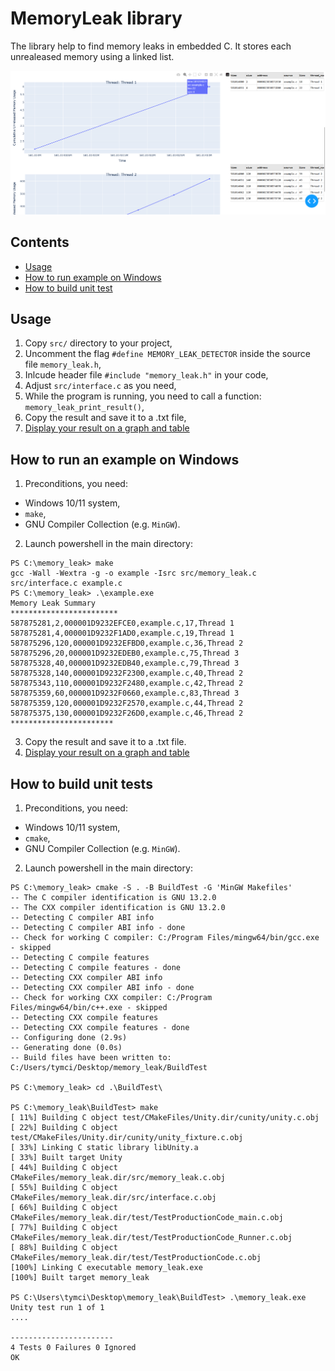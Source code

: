 # MemoryLeak library
The library help to find memory leaks in embedded C.
It stores each unrealeased memory using a linked list.

![Alt text](screen_visualization_heap.png)

## Contents
- [Usage](#usage)
- [How to run example on Windows](#how-to-run-example-on-windows)
- [How to build unit test](#how-to-build-unit-test)

## Usage
1. Copy `src/` directory to your project,
2. Uncomment the flag `#define MEMORY_LEAK_DETECTOR` inside the source file `memory_leak.h`,
3. Inlcude header file `#include "memory_leak.h"` in your code,
4. Adjust `src/interface.c` as you need,
5. While the program is running, you need to call a function: `memory_leak_print_result()`,
6. Copy the result and save it to a .txt file,
7. [Display your result on a graph and table](https://github.com/tymciox/heap_visualization)

## How to run an example on Windows
1. Preconditions, you need:
- Windows 10/11 system,
- `make`, 
- GNU Compiler Collection (e.g. `MinGW`).

2. Launch powershell in the main directory:
```
PS C:\memory_leak> make
gcc -Wall -Wextra -g -o example -Isrc src/memory_leak.c src/interface.c example.c
PS C:\memory_leak> .\example.exe
Memory Leak Summary
************************
587875281,2,000001D9232EFCE0,example.c,17,Thread 1
587875281,4,000001D9232F1AD0,example.c,19,Thread 1
587875296,120,000001D9232EFBD0,example.c,36,Thread 2
587875296,20,000001D9232EDEB0,example.c,75,Thread 3
587875328,40,000001D9232EDB40,example.c,79,Thread 3
587875328,140,000001D9232F2300,example.c,40,Thread 2
587875343,110,000001D9232F2480,example.c,42,Thread 2
587875359,60,000001D9232F0660,example.c,83,Thread 3
587875359,120,000001D9232F2570,example.c,44,Thread 2
587875375,130,000001D9232F26D0,example.c,46,Thread 2
***********************
```
3. Copy the result and save it to a .txt file. 
4. [Display your result on a graph and table](https://github.com/tymciox/heap_visualization)

## How to build unit tests
1. Preconditions, you need:
- Windows 10/11 system,
- `cmake`, 
- GNU Compiler Collection (e.g. `MinGW`).

2. Launch powershell in the main directory:
```
PS C:\memory_leak> cmake -S . -B BuildTest -G 'MinGW Makefiles'
-- The C compiler identification is GNU 13.2.0
-- The CXX compiler identification is GNU 13.2.0
-- Detecting C compiler ABI info
-- Detecting C compiler ABI info - done
-- Check for working C compiler: C:/Program Files/mingw64/bin/gcc.exe - skipped
-- Detecting C compile features
-- Detecting C compile features - done
-- Detecting CXX compiler ABI info
-- Detecting CXX compiler ABI info - done
-- Check for working CXX compiler: C:/Program Files/mingw64/bin/c++.exe - skipped
-- Detecting CXX compile features
-- Detecting CXX compile features - done
-- Configuring done (2.9s)
-- Generating done (0.0s)
-- Build files have been written to: C:/Users/tymci/Desktop/memory_leak/BuildTest

PS C:\memory_leak> cd .\BuildTest\

PS C:\memory_leak\BuildTest> make
[ 11%] Building C object test/CMakeFiles/Unity.dir/cunity/unity.c.obj
[ 22%] Building C object test/CMakeFiles/Unity.dir/cunity/unity_fixture.c.obj
[ 33%] Linking C static library libUnity.a
[ 33%] Built target Unity
[ 44%] Building C object CMakeFiles/memory_leak.dir/src/memory_leak.c.obj
[ 55%] Building C object CMakeFiles/memory_leak.dir/src/interface.c.obj
[ 66%] Building C object CMakeFiles/memory_leak.dir/test/TestProductionCode_main.c.obj
[ 77%] Building C object CMakeFiles/memory_leak.dir/test/TestProductionCode_Runner.c.obj
[ 88%] Building C object CMakeFiles/memory_leak.dir/test/TestProductionCode.c.obj
[100%] Linking C executable memory_leak.exe
[100%] Built target memory_leak

PS C:\Users\tymci\Desktop\memory_leak\BuildTest> .\memory_leak.exe    
Unity test run 1 of 1
....

-----------------------
4 Tests 0 Failures 0 Ignored
OK
```
